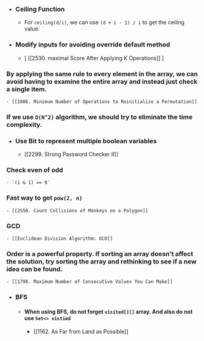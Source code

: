 - ### Ceiling Function
	- For `ceiling(d/i)`, we can use `(d + i - 1) / i` to get the ceiling value.
- ### Modify inputs for avoiding override default method
	- [ [[2530. maximal Score After Applying K Operations]] ]
### By applying the same rule to every element in the array, we can avoid having to examine the entire array and instead just check a single item.
	- [[1806. Minimum Number of Operations to Reinitialize a Permutation]]
### If we use `O(N^2)` algorithm, we should try to eliminate the time complexity.
- ### Use Bit to represent multiple boolean variables
	- [[2299. Strong Password Checker II]]
### Check even of odd
	- `(i & 1) == 0`
### Fast way to get `pow(2, n)`
	- [[2550. Count Collisions of Monkeys on a Polygon]]
### GCD
	- [[Euclidean Division Algorithm: GCD]]
### Order is a powerful property. If sorting an array doesn't affect the solution, try sorting the array and rethinking to see if a new idea can be found.
	- [[1798. Maximum Number of Consecutive Values You Can Make]]
- ### BFS
	- #### When using BFS, do not forget `visited[][]` array. And also do not use `Set<> vistied`
		- [[1162. As Far from Land as Possible]]